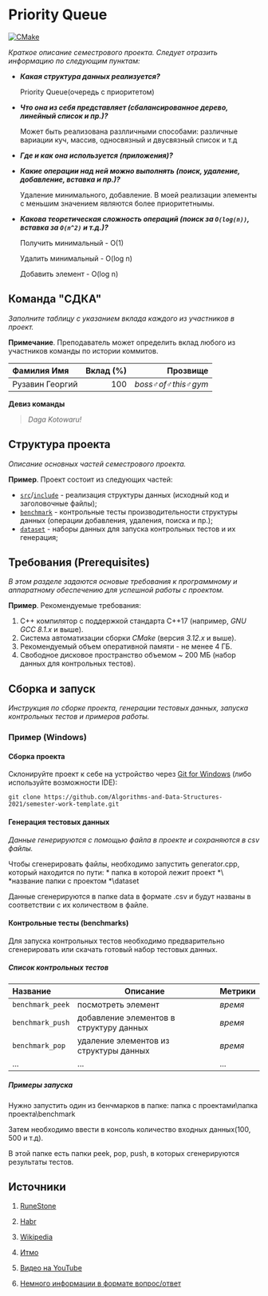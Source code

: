 # Priority Queue

[![CMake](https://github.com/Algorithms-and-Data-Structures-2021/priority-queue-sdka/actions/workflows/cmake.yml/badge.svg)](https://github.com/Algorithms-and-Data-Structures-2021/priority-queue-sdka/actions/workflows/cmake.yml)


_Краткое описание семестрового проекта. Следует отразить информацию по следующим пунктам:_

- _**Какая структура данных реализуется?**_
  
  Priority Queue(очередь с приоритетом)
- _**Что она из себя представляет (сбалансированное дерево, линейный список и пр.)?**_
  
  Может быть реализована разлличными способами: различные вариации куч, массив, односвязный и двусвязный список и т.д
- _**Где и как она используется (приложения)?**_
  
- _**Какие операции над ней можно выполнять (поиск, удаление, добавление, вставка и пр.)?**_
  
  Удаление минимального, добавление. В моей реализации элементы с меньшим значением являются более приоритетнымы.
- _**Какова теоретическая сложность операций (поиск за `O(log(n))`, вставка за `O(n^2)` и т.д.)?**_
  
  Получить минимальный - O(1)
  
  Удалить минимальный - O(log n)
  
  Добавить элемент - O(log n)


## Команда "СДКА"

_Заполните таблицу с указанием вклада каждого из участников в проект._

**Примечание**. Преподаватель может определить вклад любого из участников команды по истории коммитов.

| Фамилия Имя   | Вклад (%) | Прозвище              |
| :---          |   ---:    |  ---:                 |
| Рузавин Георгий   | 100        |  _boss♂of♂this♂gym_               |

**Девиз команды**
> _Daga Kotowaru!_

## Структура проекта

_Описание основных частей семестрового проекта._

**Пример**. Проект состоит из следующих частей:

- [`src`](src)/[`include`](include) - реализация структуры данных (исходный код и заголовочные файлы);
- [`benchmark`](benchmark) - контрольные тесты производительности структуры данных (операции добавления, удаления,
  поиска и пр.);
- [`dataset`](dataset) - наборы данных для запуска контрольных тестов и их генерация;

## Требования (Prerequisites)

_В этом разделе задаются основые требования к программному и аппаратному обеспечению для успешной работы с проектом._

**Пример**. Рекомендуемые требования:

1. С++ компилятор c поддержкой стандарта C++17 (например, _GNU GCC 8.1.x_ и выше).
2. Система автоматизации сборки _CMake_ (версия _3.12.x_ и выше).
3. Рекомендуемый объем оперативной памяти - не менее 4 ГБ.
4. Свободное дисковое пространство объемом ~ 200 МБ (набор данных для контрольных тестов).

## Сборка и запуск

_Инструкция по сборке проекта, генерации тестовых данных, запуска контрольных тестов и примеров работы._

### Пример (Windows)

#### Сборка проекта

Склонируйте проект к себе на устройство через [Git for Windows](https://gitforwindows.org/) (либо используйте
возможности IDE):

```shell
git clone https://github.com/Algorithms-and-Data-Structures-2021/semester-work-template.git
```

#### Генерация тестовых данных

_Данные генерируются с помощью файла в проекте и сохраняются в csv файлы._

Чтобы сгенерировать файлы, необходимо запустить generator.cpp, который находится по пути: * папка в которой лежит проект *\ *название папки с проектом *\dataset

Данные сгенерируются в папке data в формате .csv и будут названы в соответствии с их количеством в файле.

#### Контрольные тесты (benchmarks)


Для запуска контрольных тестов необходимо предварительно сгенерировать или скачать готовый набор тестовых данных.


##### Список контрольных тестов

| Название                  | Описание                                | Метрики         |
| :---                      | ---                                     | :---            |
| `benchmark_peek` | посмотреть элемент   | _время_         |
| `benchmark_push`| добавление элементов в структуру данных | _время_ |
| `benchmark_pop`| удаление элементов из структуры данных | _время_ |
| ...                       | ...                                     | ...             |

##### Примеры запуска

Нужно запустить один из бенчмарков в папке: папка с проектами\папка проекта\benchmark

Затем необходимо ввести в консоль количество входных данных(100, 500 и т.д).

В этой папке есть папки peek, pop, push, в которых сгенерируются результаты тестов.

## Источники

1. [RuneStone](https://runestone.academy/runestone/books/published/cppds/Trees/BinaryHeapImplementation.html)

2. [Habr](https://habr.com/ru/post/112222/)

3. [Wikipedia](https://en.wikipedia.org/wiki/Priority_queue#:~:text=In%20computer%20science%2C%20a%20priority,an%20element%20with%20low%20priority.)

4. [Итмо](https://neerc.ifmo.ru/wiki/index.php?title=%D0%9F%D1%80%D0%B8%D0%BE%D1%80%D0%B8%D1%82%D0%B5%D1%82%D0%BD%D1%8B%D0%B5_%D0%BE%D1%87%D0%B5%D1%80%D0%B5%D0%B4%D0%B8)

5. [Видео на YouTube](https://www.youtube.com/watch?v=FrqSEkB-kbY)

6. [Немного информации в формате вопрос/ответ](https://qastack.ru/software/254947/difference-between-a-heap-and-a-priority-queue)
